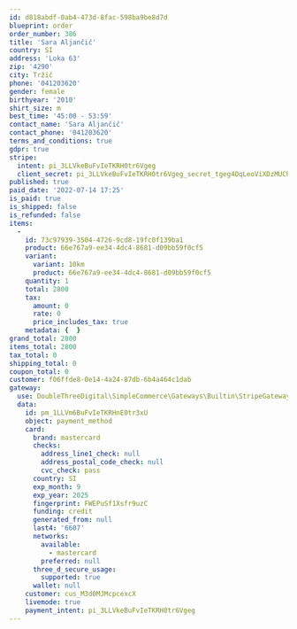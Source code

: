 ```yaml
---
id: d818abdf-0ab4-473d-8fac-598ba9be8d7d
blueprint: order
order_number: 386
title: 'Sara Aljančič'
country: SI
address: 'Loka 63'
zip: '4290'
city: Tržič
phone: '041203620'
gender: female
birthyear: '2010'
shirt_size: m
best_time: '45:00 - 53:59'
contact_name: 'Sara Aljančič'
contact_phone: '041203620'
terms_and_conditions: true
gdpr: true
stripe:
  intent: pi_3LLVkeBuFvIeTKRH0tr6Vgeg
  client_secret: pi_3LLVkeBuFvIeTKRH0tr6Vgeg_secret_tgeg4OqLeoViXDzMUChvBU62S
published: true
paid_date: '2022-07-14 17:25'
is_paid: true
is_shipped: false
is_refunded: false
items:
  -
    id: 73c97939-3504-4726-9cd8-19fc0f139ba1
    product: 66e767a9-ee34-4dc4-8681-d09bb59f0cf5
    variant:
      variant: 10km
      product: 66e767a9-ee34-4dc4-8681-d09bb59f0cf5
    quantity: 1
    total: 2800
    tax:
      amount: 0
      rate: 0
      price_includes_tax: true
    metadata: {  }
grand_total: 2800
items_total: 2800
tax_total: 0
shipping_total: 0
coupon_total: 0
customer: f06ffde8-0e14-4a24-87db-6b4a464c1dab
gateway:
  use: DoubleThreeDigital\SimpleCommerce\Gateways\Builtin\StripeGateway
  data:
    id: pm_1LLVm6BuFvIeTKRHnE0tr3xU
    object: payment_method
    card:
      brand: mastercard
      checks:
        address_line1_check: null
        address_postal_code_check: null
        cvc_check: pass
      country: SI
      exp_month: 9
      exp_year: 2025
      fingerprint: FWEPuSf1Xsfr9uzC
      funding: credit
      generated_from: null
      last4: '6607'
      networks:
        available:
          - mastercard
        preferred: null
      three_d_secure_usage:
        supported: true
      wallet: null
    customer: cus_M3d0MJMcpcexcX
    livemode: true
    payment_intent: pi_3LLVkeBuFvIeTKRH0tr6Vgeg
---
```

